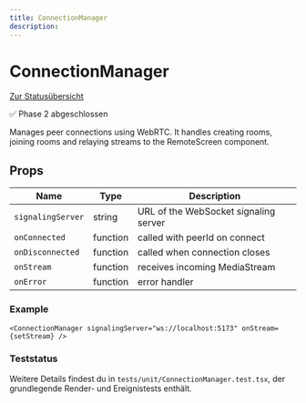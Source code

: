 ```yaml
---
title: ConnectionManager
description: 
---
```

# ConnectionManager

[Zur Statusübersicht](./status.md)

✅ Phase 2 abgeschlossen

Manages peer connections using WebRTC. It handles creating rooms, joining rooms and relaying streams to the RemoteScreen component.

## Props

| Name | Type | Description |
| --- | --- | --- |
| `signalingServer` | string | URL of the WebSocket signaling server |
| `onConnected` | function | called with peerId on connect |
| `onDisconnected` | function | called when connection closes |
| `onStream` | function | receives incoming MediaStream |
| `onError` | function | error handler |

### Example

```tsx
<ConnectionManager signalingServer="ws://localhost:5173" onStream={setStream} />
```

### Teststatus

Weitere Details findest du in `tests/unit/ConnectionManager.test.tsx`, der grundlegende Render- und Ereignistests enthält.
